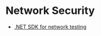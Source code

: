 # Network Security

- [.NET SDK for network testing](https://github.com/leedale1981/infosec/tree/master/NetworkSecurity/Tools)

